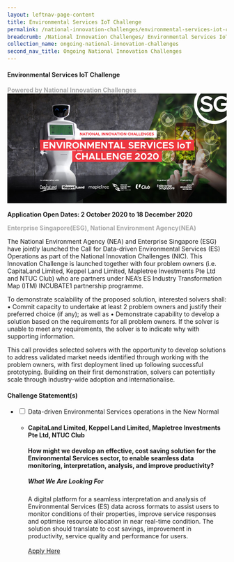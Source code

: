 ```yaml
---
layout: leftnav-page-content
title: Environmental Services IoT Challenge
permalink: /national-innovation-challenges/environmental-services-iot-challenge
breadcrumb: /National Innovation Challenges/ Environmental Services IoT Challenge
collection_name: ongoing-national-innovation-challenges
second_nav_title: Ongoing National Innovation Challenges
---
```


#### Environmental Services IoT Challenge

<font color="#a9a9a9"><b>Powered by National Innovation Challenges</b></font>
[![3](/images/Environmental-Services-IoT-Challenge.jpg)](https://gov-pact.ipi-singapore.org/grant-call/nea-esg-call-data-driven-environmental-services-operations/)

**Application Open Dates: 2 October 2020 to 18 December 2020**<br>

<font color=" #a9a9a9"><b>Enterprise Singapore(ESG), National Environment Agency(NEA)</b></font>

The National Environment Agency (NEA) and Enterprise Singapore (ESG) have jointly launched the Call for Data-driven Environmental Services (ES) Operations as part of the National Innovation Challenges (NIC). This Innovation Challenge is launched together with four problem owners (i.e. CapitaLand Limited, Keppel Land Limited, Mapletree Investments Pte Ltd and NTUC Club) who are partners under NEA’s ES Industry Transformation Map (ITM) INCUBATE1 partnership programme. 

To demonstrate scalability of the proposed solution, interested solvers shall: 
• Commit capacity to undertake at least 2 problem owners and justify their preferred choice (if any); as well as 
• Demonstrate capability to develop a solution based on the requirements for all problem owners. If the solver is unable to meet any requirements, the solver is to indicate why with supporting information.  
 
This call provides selected solvers with the opportunity to develop solutions to address validated market needs identified through working with the problem owners, with first deployment lined up following successful prototyping. Building on their first demonstration, solvers can potentially scale through industry-wide adoption and internationalise.


<div id="wrapper">
    <h4> Challenge Statement(s)</h4>
<ul>
    <!-- start of drop down box 1 -->
  <li>
    <input type="checkbox" id="list-item-1">
    <label for="list-item-1">Data-driven Environmental Services operations in the New Normal</label>
      <ul>
        <li><b><h4>CapitaLand Limited, Keppel Land Limited, Mapletree Investments Pte Ltd, NTUC Club</h4>How might we develop an effective, cost saving solution for the Environmental Services sector, to enable seamless data monitoring, interpretation, analysis, and improve productivity?</b>
            <h5>What We Are Looking For</h5>
A digital platform for a seamless interpretation and analysis of Environmental Services (ES) data across formats to assist users to monitor conditions of their properties, improve service responses and optimise resource allocation in near real-time condition. The solution should translate to cost savings, improvement in productivity, service quality and performance for users.
<br><br>
<a href="https://gov-pact.ipi-singapore.org/grant-call/nea-esg-call-data-driven-environmental-services-operations/" target="_blank" >Apply Here</a>
        </li>
      </ul>
    </li>
  
<!-- end of drop down box 3-->
</ul>
</div>

